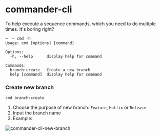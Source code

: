 # commander-cli

To help execute a sequence commands, which you need to do multiple times. It's boring right?

```
➜  ~ cmd -h
Usage: cmd [options] [command]

Options:
  -h, --help      display help for command

Commands:
  branch:create   Create a new branch
  help [command]  display help for command
```

### Create new branch

```
cmd branch:create
```

1. Choose the purpose of new branch: `Feature`, `Hotfix` or `Release`
2. Input the branch name
3. Example:

![commander-cli-new-branch](https://user-images.githubusercontent.com/6206464/131709697-a58d17fa-3bdd-42e1-b7db-a8d3b6cc9b95.gif)


